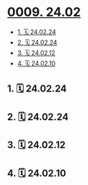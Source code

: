 # [0009. 24.02](https://github.com/Tdahuyou/TNotes.footprints/tree/main/notes/0009.%2024.02)

<!-- region:toc -->

- [1. 🗓 24.02.24](#1--240224)
- [2. 🗓 24.02.24](#2--240224)
- [3. 🗓 24.02.12](#3--240212)
- [4. 🗓 24.02.10](#4--240210)

<!-- endregion:toc -->

## 1. 🗓 24.02.24

<Footprints :times="[2024, 2, 24, 16, 29]">
  <template #text-area>
    <p>绝育 end ～</p>
  </template>
  <template #image-list="{ openModal }">
    <img src="https://cdn.jsdelivr.net/gh/tnotesjs/imgs@main/2025-01-12-18-08-57.png" @click="openModal(0)"/>
  </template>
  <template #other-info>元宵节</template>
</Footprints>

## 2. 🗓 24.02.24

<Footprints :times="[2024, 2, 24, 12, 12]">
  <template #text-area>
    <p>开始绝育</p>
  </template>
  <template #image-list="{ openModal }">
    <img src="https://cdn.jsdelivr.net/gh/tnotesjs/imgs@main/2025-01-12-19-18-09.png" @click="openModal(0)"/>
  </template>
  <template #other-info>元宵节</template>
</Footprints>

## 3. 🗓 24.02.12

<Footprints :times="[2024, 2, 12, 0, 17]">
  <template #text-area>
    <p>医生建议年后做绝育</p>
    <p>担心的事还是发生了</p>
    <p>过年回家期间发情了</p>
    <p>爬着走</p>
    <p>撅屁股</p>
    <p>满地打滚</p>
    <p>到处乱蹭</p>
    <p>半夜唱 k</p>
    <p>…</p>
    <p>所有症状全都对上了（好在目前还没有乱尿）</p>
    <p>搜如何缓解猫咪发情时的痛苦，正在学习按摩手法中…</p>
  </template>
  <template #image-list="{ openModal }">
    <img src="https://cdn.jsdelivr.net/gh/tnotesjs/imgs@main/2025-01-12-19-18-50.png" @click="openModal(0)"/>
    <img src="https://cdn.jsdelivr.net/gh/tnotesjs/imgs@main/2025-01-12-19-18-54.png" @click="openModal(1)"/>
    <img src="https://cdn.jsdelivr.net/gh/tnotesjs/imgs@main/2025-01-12-19-18-59.png" @click="openModal(2)"/>
  </template>
  <template #other-info>大年初三</template>
</Footprints>

## 4. 🗓 24.02.10

<Footprints :times="[2024, 2, 10, 23, 37]">
  <template #text-area>
    <p>新年第一部电影</p>
    <p>还行</p>
  </template>
  <template #image-list="{ openModal }">
    <img src="https://cdn.jsdelivr.net/gh/tnotesjs/imgs@main/2025-01-12-19-20-04.png" @click="openModal(0)"/>
  </template>
  <template #other-info>大年初一</template>
</Footprints>
